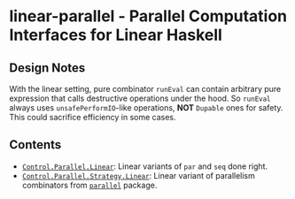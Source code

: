 # linear-parallel - Parallel Computation Interfaces for Linear Haskell

## Design Notes

With the linear setting, pure combinator `runEval` can contain arbitrary pure expression that calls destructive operations under the hood.
So `runEval` always uses `unsafePerformIO`-like operations, **NOT** `Dupable` ones for safety. This could sacrifice efficiency in some cases.

## Contents

- [`Control.Parallel.Linear`](./src/Control/Parallel/Linear.hs): Linear variants of `par` and `seq` done right.
- [`Control.Parallel.Strategy.Linear`](./src/Control/Parallel/Strategy/Linear.hs): Linear variant of parallelism combinators from [`parallel`](https://hackage.haskell.org/package/parallel) package.
